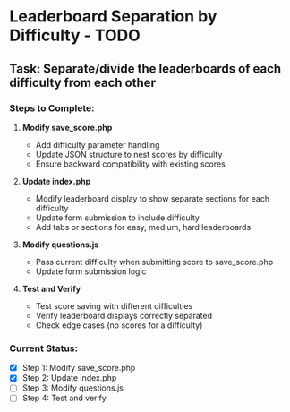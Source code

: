 # Leaderboard Separation by Difficulty - TODO

## Task: Separate/divide the leaderboards of each difficulty from each other

### Steps to Complete:

1. **Modify save_score.php**
   - Add difficulty parameter handling
   - Update JSON structure to nest scores by difficulty
   - Ensure backward compatibility with existing scores

2. **Update index.php**
   - Modify leaderboard display to show separate sections for each difficulty
   - Update form submission to include difficulty
   - Add tabs or sections for easy, medium, hard leaderboards

3. **Modify questions.js**
   - Pass current difficulty when submitting score to save_score.php
   - Update form submission logic

4. **Test and Verify**
   - Test score saving with different difficulties
   - Verify leaderboard displays correctly separated
   - Check edge cases (no scores for a difficulty)

### Current Status:
- [x] Step 1: Modify save_score.php
- [x] Step 2: Update index.php
- [ ] Step 3: Modify questions.js
- [ ] Step 4: Test and verify
